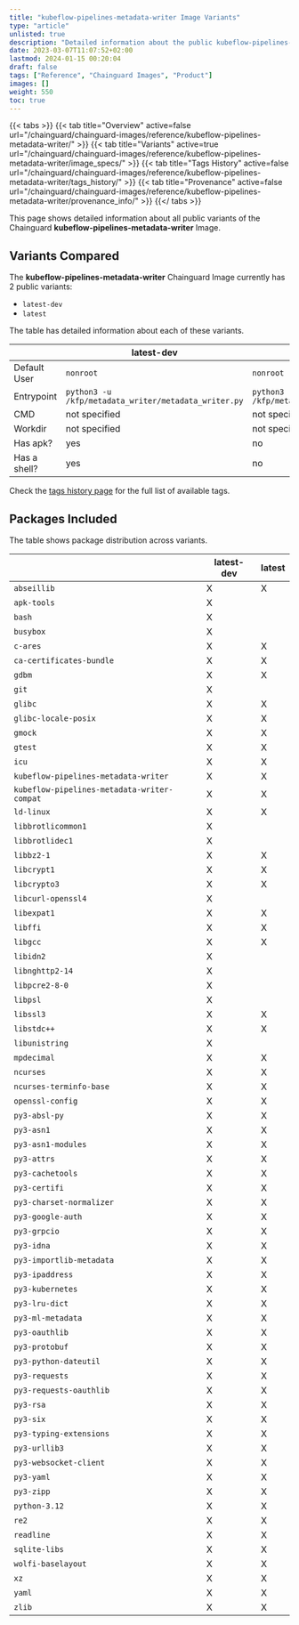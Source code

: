 ```yaml
---
title: "kubeflow-pipelines-metadata-writer Image Variants"
type: "article"
unlisted: true
description: "Detailed information about the public kubeflow-pipelines-metadata-writer Chainguard Image variants"
date: 2023-03-07T11:07:52+02:00
lastmod: 2024-01-15 00:20:04
draft: false
tags: ["Reference", "Chainguard Images", "Product"]
images: []
weight: 550
toc: true
---
```


{{< tabs >}}
{{< tab title="Overview" active=false url="/chainguard/chainguard-images/reference/kubeflow-pipelines-metadata-writer/" >}}
{{< tab title="Variants" active=true url="/chainguard/chainguard-images/reference/kubeflow-pipelines-metadata-writer/image_specs/" >}}
{{< tab title="Tags History" active=false url="/chainguard/chainguard-images/reference/kubeflow-pipelines-metadata-writer/tags_history/" >}}
{{< tab title="Provenance" active=false url="/chainguard/chainguard-images/reference/kubeflow-pipelines-metadata-writer/provenance_info/" >}}
{{</ tabs >}}

This page shows detailed information about all public variants of the Chainguard **kubeflow-pipelines-metadata-writer** Image.

## Variants Compared
The **kubeflow-pipelines-metadata-writer** Chainguard Image currently has 2 public variants: 

- `latest-dev`
- `latest`

The table has detailed information about each of these variants.

|              | latest-dev                                           | latest                                               |
|--------------|------------------------------------------------------|------------------------------------------------------|
| Default User | `nonroot`                                            | `nonroot`                                            |
| Entrypoint   | `python3 -u /kfp/metadata_writer/metadata_writer.py` | `python3 -u /kfp/metadata_writer/metadata_writer.py` |
| CMD          | not specified                                        | not specified                                        |
| Workdir      | not specified                                        | not specified                                        |
| Has apk?     | yes                                                  | no                                                   |
| Has a shell? | yes                                                  | no                                                   |

Check the [tags history page](/chainguard/chainguard-images/reference/kubeflow-pipelines-metadata-writer/tags_history/) for the full list of available tags.

## Packages Included
The table shows package distribution across variants.

|                                             | latest-dev | latest |
|---------------------------------------------|------------|--------|
| `abseillib`                                 | X          | X      |
| `apk-tools`                                 | X          |        |
| `bash`                                      | X          |        |
| `busybox`                                   | X          |        |
| `c-ares`                                    | X          | X      |
| `ca-certificates-bundle`                    | X          | X      |
| `gdbm`                                      | X          | X      |
| `git`                                       | X          |        |
| `glibc`                                     | X          | X      |
| `glibc-locale-posix`                        | X          | X      |
| `gmock`                                     | X          | X      |
| `gtest`                                     | X          | X      |
| `icu`                                       | X          | X      |
| `kubeflow-pipelines-metadata-writer`        | X          | X      |
| `kubeflow-pipelines-metadata-writer-compat` | X          | X      |
| `ld-linux`                                  | X          | X      |
| `libbrotlicommon1`                          | X          |        |
| `libbrotlidec1`                             | X          |        |
| `libbz2-1`                                  | X          | X      |
| `libcrypt1`                                 | X          | X      |
| `libcrypto3`                                | X          | X      |
| `libcurl-openssl4`                          | X          |        |
| `libexpat1`                                 | X          | X      |
| `libffi`                                    | X          | X      |
| `libgcc`                                    | X          | X      |
| `libidn2`                                   | X          |        |
| `libnghttp2-14`                             | X          |        |
| `libpcre2-8-0`                              | X          |        |
| `libpsl`                                    | X          |        |
| `libssl3`                                   | X          | X      |
| `libstdc++`                                 | X          | X      |
| `libunistring`                              | X          |        |
| `mpdecimal`                                 | X          | X      |
| `ncurses`                                   | X          | X      |
| `ncurses-terminfo-base`                     | X          | X      |
| `openssl-config`                            | X          | X      |
| `py3-absl-py`                               | X          | X      |
| `py3-asn1`                                  | X          | X      |
| `py3-asn1-modules`                          | X          | X      |
| `py3-attrs`                                 | X          | X      |
| `py3-cachetools`                            | X          | X      |
| `py3-certifi`                               | X          | X      |
| `py3-charset-normalizer`                    | X          | X      |
| `py3-google-auth`                           | X          | X      |
| `py3-grpcio`                                | X          | X      |
| `py3-idna`                                  | X          | X      |
| `py3-importlib-metadata`                    | X          | X      |
| `py3-ipaddress`                             | X          | X      |
| `py3-kubernetes`                            | X          | X      |
| `py3-lru-dict`                              | X          | X      |
| `py3-ml-metadata`                           | X          | X      |
| `py3-oauthlib`                              | X          | X      |
| `py3-protobuf`                              | X          | X      |
| `py3-python-dateutil`                       | X          | X      |
| `py3-requests`                              | X          | X      |
| `py3-requests-oauthlib`                     | X          | X      |
| `py3-rsa`                                   | X          | X      |
| `py3-six`                                   | X          | X      |
| `py3-typing-extensions`                     | X          | X      |
| `py3-urllib3`                               | X          | X      |
| `py3-websocket-client`                      | X          | X      |
| `py3-yaml`                                  | X          | X      |
| `py3-zipp`                                  | X          | X      |
| `python-3.12`                               | X          | X      |
| `re2`                                       | X          | X      |
| `readline`                                  | X          | X      |
| `sqlite-libs`                               | X          | X      |
| `wolfi-baselayout`                          | X          | X      |
| `xz`                                        | X          | X      |
| `yaml`                                      | X          | X      |
| `zlib`                                      | X          | X      |

